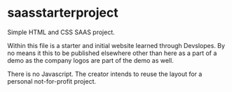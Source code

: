 # saasstarterproject
Simple HTML and CSS SAAS project. 


Within this file is a starter and initial website learned through Devslopes. By no means it this to be published elsewhere other than here as a part of a demo as the company logos are part of the demo as well. 

There is no Javascript. The creator intends to reuse the layout for a personal not-for-profit project.  

